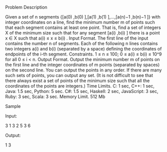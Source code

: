 Problem Description

Given a set of n segments {[a(0) ,b(0) ],[a(1) ,b(1) ],…,[a(n)−1 ,b(n)−1 ]} with integer coordinates on a line, find the minimum number m of points such that each segment contains at least one point. That is, find a set of integers X of the minimum size such that for any segment [a(i) ,b(i) ] there is a point x ∈ X such that a(i) ≤ x ≤ b(i) .
Input Format. The first line of the input contains the number n of segments. Each of the following n lines contains two integers a(i) and b(i) (separated by a space) defining the coordinates of endpoints of the i-th segment.
Constraints. 1 ≤ n ≤ 100; 0 ≤ a(i) ≤ b(i) ≤ 10^9 for all 0 ≤ i < n.
Output Format. Output the minimum number m of points on the first line and the integer coordinates of m points (separated by spaces) on the second line. You can output the points in any order. If there are many such sets of points, you can output any set. (It is not difficult to see that there always exist a set of points of the minimum size such that all the coordinates of the points are integers.)
Time Limits. C: 1 sec, C++: 1 sec, Java: 1.5 sec, Python: 5 sec. C#: 1.5 sec, Haskell: 2 sec, JavaScript: 3 sec, Ruby: 3 sec, Scala: 3 sec.
Memory Limit. 512 Mb

Sample

Input:

3
1 3
2 5
3 6


Output:

1
3
